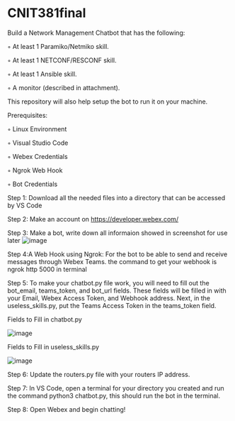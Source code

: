 # CNIT381final
Build a Network Management Chatbot that has the following:

◦ At least 1 Paramiko/Netmiko skill.

◦ At least 1 NETCONF/RESCONF skill.

◦ At least 1 Ansible skill.

◦ A monitor (described in attachment).

This repository will also help setup the bot to run it on your machine. 

Prerequisites: 

◦ Linux Environment

◦ Visual Studio Code

◦ Webex Credentials

◦ Ngrok Web Hook

◦ Bot Credentials

Step 1: Download all the needed files into a directory that can be accessed by VS Code

Step 2: Make an account on https://developer.webex.com/

Step 3: Make a bot, write down all informaion showed in screenshot for use later
![image](https://user-images.githubusercontent.com/8886770/201720281-156a2728-1e4e-4d45-8749-473623d5f824.png)


Step 4:A Web Hook using Ngrok: For the bot to be able to send and receive messages through Webex Teams. the command to get your webhook is ngrok http 5000 in terminal 

Step 5: To make your chatbot.py file work, you will need to fill out the bot_email, teams_token, and bot_url fields. These fields will be filled in with your Email, Webex Access Token, and Webhook address. Next, in the useless_skills.py, put the Teams Access Token in the teams_token field. 

Fields to Fill in chatbot.py

![image](https://user-images.githubusercontent.com/110984023/204409795-42f51726-6e07-4342-8708-230738a25daa.png)


Fields to Fill in useless_skills.py

![image](https://user-images.githubusercontent.com/110984023/204410122-432e2df0-980f-404c-87c7-a22d22b45514.png)


Step 6: Update the routers.py file with your routers IP address.

Step 7: In VS Code, open a terminal for your directory you created and run the command python3 chatbot.py, this should run the bot in the terminal. 

Step 8: Open Webex and begin chatting!
